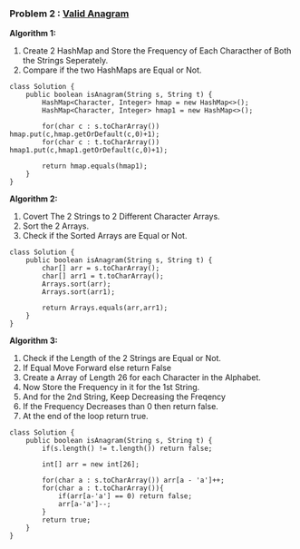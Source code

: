 ### **Problem 2 : [Valid Anagram](https://leetcode.com/problems/valid-anagram/description/)**

**Algorithm 1:** 

1. Create 2 HashMap and Store the Frequency of Each Characther of Both the Strings Seperately.
2. Compare if the two HashMaps are Equal or Not.

```
class Solution {
    public boolean isAnagram(String s, String t) {
        HashMap<Character, Integer> hmap = new HashMap<>();
        HashMap<Character, Integer> hmap1 = new HashMap<>();

        for(char c : s.toCharArray()) hmap.put(c,hmap.getOrDefault(c,0)+1);
        for(char c : t.toCharArray()) hmap1.put(c,hmap1.getOrDefault(c,0)+1);

        return hmap.equals(hmap1);
    }
}
```

**Algorithm 2:** 

1. Covert The 2 Strings to 2 Different Character Arrays.
2. Sort the 2 Arrays.
3. Check if the Sorted Arrays are Equal or Not.

```
class Solution {
    public boolean isAnagram(String s, String t) {
        char[] arr = s.toCharArray();
        char[] arr1 = t.toCharArray();
        Arrays.sort(arr);
        Arrays.sort(arr1);

        return Arrays.equals(arr,arr1);
    }
}
```

**Algorithm 3:** 

1. Check if the Length of the 2 Strings are Equal or Not.
2. If Equal Move Forward else return False
3. Create a Array of Length 26 for each Character in the Alphabet.
4. Now Store the Frequency in it for the 1st String.
5. And for the 2nd String, Keep Decreasing the Freqency
6. If the Frequency Decreases than 0 then return false.
7. At the end of the loop return true.

```
class Solution {
    public boolean isAnagram(String s, String t) {
        if(s.length() != t.length()) return false;

        int[] arr = new int[26];

        for(char a : s.toCharArray()) arr[a - 'a']++;
        for(char a : t.toCharArray()){
            if(arr[a-'a'] == 0) return false;
            arr[a-'a']--;
        }
        return true;
    }
}
```